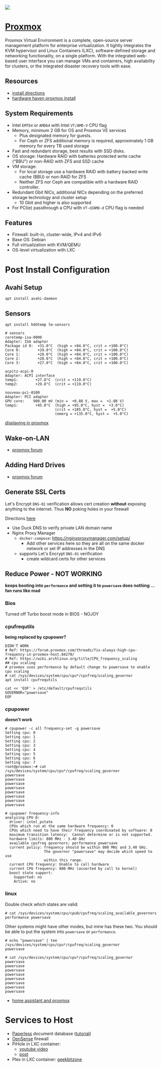 ![](https://www.proxmox.com/images/proxmox/Proxmox_logo_standard_hex_400px.png#joomlaImage://local-images/proxmox/Proxmox_logo_standard_hex_400px.png?width=400&height=60)

# [Proxmox](https://www.proxmox.com)

Proxmox Virtual Environment is a complete, open-source server management platform for enterprise virtualization. It tightly integrates the KVM hypervisor and Linux Containers (LXC), software-defined storage and networking functionality, on a single platform. With the integrated web-based user interface you can manage VMs and containers, high availability for clusters, or the integrated disaster recovery tools with ease.

## Resources

- [install directions](https://www.proxmox.com/en/proxmox-virtual-environment/get-started)
- [hardware haven proxmox install](https://www.youtube.com/watch?v=_sfddZHhOj4)

## System Requirements

- Intel `EMT64` or `AMD64` with Intel `VT/AMD-V` CPU flag
- Memory, minimum 2 GB for OS and Proxmox VE services
  - Plus designated memory for guests.
  - For Ceph or ZFS additional memory is required, approximately 1 GB memory for every TB used storage
- Fast and redundant storage, best results with SSD disks.
- OS storage: Hardware RAID with batteries protected write cache (“BBU”) or non-RAID with ZFS and SSD cache
- VM storage:
  - For local storage use a hardware RAID with battery backed write cache (BBU) or non-RAID for ZFS
  - Neither ZFS nor Ceph are compatible with a hardware RAID controller.
- Redundant Gbit NICs, additional NICs depending on the preferred storage technology and cluster setup
  - 10 Gbit and higher is also supported
- For PCI(e) passthrough a CPU with `VT-d`/`AMD-d` CPU flag is needed

## Features

- Firewall: built-in, cluster-wide, IPv4 and IPv6
- Base OS: Debian
- Full virtualization with KVM/QEMU
- OS-level virtualization with LXC

# Post Install Configuration

## Avahi Setup

```
apt install avahi-daemon
```

## Sensors

```
apt install hddtemp lm-sensors
```

```
# sensors
coretemp-isa-0000
Adapter: ISA adapter
Package id 0:  +31.0°C  (high = +84.0°C, crit = +100.0°C)
Core 0:        +29.0°C  (high = +84.0°C, crit = +100.0°C)
Core 1:        +28.0°C  (high = +84.0°C, crit = +100.0°C)
Core 2:        +28.0°C  (high = +84.0°C, crit = +100.0°C)
Core 3:        +27.0°C  (high = +84.0°C, crit = +100.0°C)

acpitz-acpi-0
Adapter: ACPI interface
temp1:        +27.8°C  (crit = +119.0°C)
temp2:        +29.8°C  (crit = +119.0°C)

nouveau-pci-0100
Adapter: PCI adapter
GPU core:    900.00 mV (min =  +0.88 V, max =  +1.08 V)
temp1:        +45.0°C  (high = +95.0°C, hyst =  +3.0°C)
                       (crit = +105.0°C, hyst =  +5.0°C)
                       (emerg = +135.0°C, hyst =  +5.0°C)
```

[displaying in proxmox](https://www.reddit.com/r/homelab/comments/rhq56e/displaying_cpu_temperature_in_proxmox_summery_in/)

## Wake-on-LAN

- [proxmox forum](https://forum.proxmox.com/threads/wake-on-lan-on-pve.124785/)

## Adding Hard Drives

- [proxmox forum](https://forum.proxmox.com/threads/how-to-add-hard-drive-to-host.119376/)

## Generate SSL Certs

Let's Encrypt `DNS-01` verification allows cert creation **without** exposing anything
to the internet. Thus **NO** poking holes in your firewall

Directions [here](https://www.youtube.com/watch?v=qlcVx-k-02E)

- Use Duck DNS to verify private LAN domain name
- Nginx Proxy Manager
    - `docker-compose`: https://nginxproxymanager.com/setup/
        - Add other services here so they are all on the same docker network
          or set IP addresses in the DNS
    - supports Let's Encrypt `DNS-01` verification
      - create wildcard certs for other services

## Reduce Power - NOT WORKING

**keeps booting into `performance` and setting it to `powersave` does nothing ... fan runs like mad**

### Bios

Turned off Turbo boost mode in BIOS - NOJOY

### cpufrequtils

**being replaced by cpupower?**

```
DIDN'T WORK
# Ref: https://forum.proxmox.com/threads/fix-always-high-cpu-frequency-in-proxmox-host.84270/
# Ref: https://wiki.archlinux.org/title/CPU_frequency_scaling
## cpu scaling
# proxmox uses performance by default change to powersave to enable cpu scaling
# cat /sys/devices/system/cpu/cpu*/cpufreq/scaling_governor
apt install cpufrequtils

cat << 'EOF' > /etc/default/cpufrequtils
GOVERNOR="powersave"
EOF
```

### cpupower

**doesn't work**

```
# cpupower -c all frequency-set -g powersave
Setting cpu: 0
Setting cpu: 1
Setting cpu: 2
Setting cpu: 3
Setting cpu: 4
Setting cpu: 5
Setting cpu: 6
Setting cpu: 7
root@proxmox:~# cat /sys/devices/system/cpu/cpu*/cpufreq/scaling_governor
powersave
powersave
powersave
powersave
powersave
powersave
powersave
powersave
```

```
# cpupower frequency-info
analyzing CPU 0:
  driver: intel_pstate
  CPUs which run at the same hardware frequency: 0
  CPUs which need to have their frequency coordinated by software: 0
  maximum transition latency:  Cannot determine or is not supported.
  hardware limits: 800 MHz - 3.40 GHz
  available cpufreq governors: performance powersave
  current policy: frequency should be within 800 MHz and 3.40 GHz.
                  The governor "powersave" may decide which speed to use
                  within this range.
  current CPU frequency: Unable to call hardware
  current CPU frequency: 800 MHz (asserted by call to kernel)
  boost state support:
    Supported: no
    Active: no
```

### linux

Double check which states are valid:

```
# cat /sys/devices/system/cpu/cpu0/cpufreq/scaling_available_governors
performance powersave
```

Other systems might have other modes, but mine has these two. You should be able to 
put the system into `powersave` or `performance`.

```
# echo "powersave" | tee /sys/devices/system/cpu/cpu*/cpufreq/scaling_governor
powersave

# cat /sys/devices/system/cpu/cpu*/cpufreq/scaling_governor
powersave
powersave
powersave
powersave
powersave
powersave
powersave
powersave
```

- [home assistant and proxmox](https://community.home-assistant.io/t/psa-how-to-configure-proxmox-for-lower-power-usage/323731/4)

# Services to Host

- [Paperless](https://github.com/paperless-ngx/paperless-ngx) document database ([tutorial](https://www.youtube.com/watch?v=uT9Q5WdBGos&t=687s))
- [OpnSense](https://opnsense.org) firewall
- PiHole in LXC container:
  - [youtube video](https://www.youtube.com/watch?v=k0TwkSwLYWA)
  - [post](https://www.naturalborncoder.com/linux/2023/07/12/installing-pi-hole-on-proxmox/)
- Plex in LXC container: [geekbitzone](https://www.geekbitzone.com/posts/2022/proxmox/plex-lxc/install-plex-in-proxmox-lxc/)











